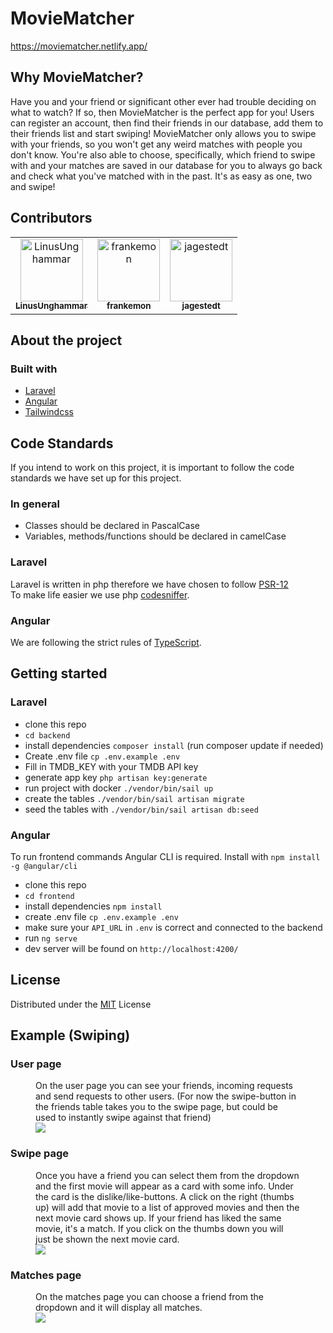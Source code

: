 # MovieMatcher
https://moviematcher.netlify.app/

## Why MovieMatcher?
Have you and your friend or significant other ever had trouble deciding on what to watch? If so, then MovieMatcher is the perfect app for you! Users can register an account, then find their friends in our database, add them to their friends list and start swiping! MovieMatcher only allows you to swipe with your friends, so you won't get any weird matches with people you don't know. You're also able to choose, specifically, which friend to swipe with and your matches are saved in our database for you to always go back and check what you've matched with in the past. It's as easy as one, two and swipe!

## Contributors
<table>
  <tr>
    <td align="center">
        <a href="https://github.com/LinusUnghammar">
            <img src="https://avatars.githubusercontent.com/u/70320500?v=4" width="100;" alt="LinusUnghammar"/>
            <br />
            <sub><b>LinusUnghammar</b></sub>
        </a>
    </td>
    <td align="center">
        <a href="https://github.com/frankemon">
            <img src="https://avatars.githubusercontent.com/u/70698241?v=4" width="100;" alt="frankemon"/>
            <br />
            <sub><b>frankemon</b></sub>
        </a>
    </td>
    <td align="center">
        <a href="https://github.com/jagestedt">
            <img src="https://avatars.githubusercontent.com/u/72127499?v=4" width="100;" alt="jagestedt"/>
            <br />
            <sub><b>jagestedt</b></sub>
        </a>
    </td>
  </tr>
</table>

## About the project

### Built with
- [Laravel](https://laravel.com/)
- [Angular](https://angular.io/)
- [Tailwindcss](https://tailwindcss.com/)

## Code Standards
If you intend to work on this project, it is important to follow the code standards we have set up for this project.

### In general
- Classes should be declared in PascalCase
- Variables, methods/functions should be declared in camelCase

### Laravel
Laravel is written in php therefore we have chosen to follow [PSR-12](https://www.php-fig.org/psr/psr-12/)<br/>
To make life easier we use php [codesniffer](https://github.com/squizlabs/PHP_CodeSniffer).

### Angular
We are following the strict rules of [TypeScript](https://www.typescriptlang.org/).

## Getting started

### Laravel 
- clone this repo
- `cd backend`
- install dependencies `composer install` (run composer update if needed)
- Create .env file `cp .env.example .env`
- Fill in TMDB_KEY with your TMDB API key
- generate app key `php artisan key:generate` 
- run project with docker `./vendor/bin/sail up`
- create the tables `./vendor/bin/sail artisan migrate`
- seed the tables with `./vendor/bin/sail artisan db:seed`

### Angular 
To run frontend commands Angular CLI is required. Install with `npm install -g @angular/cli` 
- clone this repo
- `cd frontend`
- install dependencies `npm install`
- create .env file `cp .env.example .env`
- make sure your `API_URL` in `.env` is correct and connected to the backend
- run `ng serve`
- dev server will be found on `http://localhost:4200/`

## License 
Distributed under the [MIT](https://mit-license.org/) License

## Example (Swiping)
### User page
<figure>
  <figcaption>On the user page you can see your friends, incoming requests and send requests to other users. (For now the swipe-button in the friends table takes you to the swipe page, but could be used to instantly swipe against that friend)</figcaption>
  <img src="https://cdn.discordapp.com/attachments/763816365554532363/851908008145715290/unknown.png"></img>
</figure>

### Swipe page
<figure>
  <figcaption>Once you have a friend you can select them from the dropdown and the first movie will appear as a card with some info. Under the card is the dislike/like-buttons. A click on the right (thumbs up) will add that movie to a list of approved movies and then the next movie card shows up. If your friend has liked the same movie, it's a match. If you click on the thumbs down you will just be shown the next movie card.</figcaption>
  <img src="https://cdn.discordapp.com/attachments/763816365554532363/851907028564705300/unknown.png"></img>
</figure>

### Matches page
<figure>
  <figcaption>On the matches page you can choose a friend from the dropdown and it will display all matches.</figcaption>
  <img src="https://cdn.discordapp.com/attachments/763816365554532363/851910487024861244/unknown.png"></img>
</figure>


